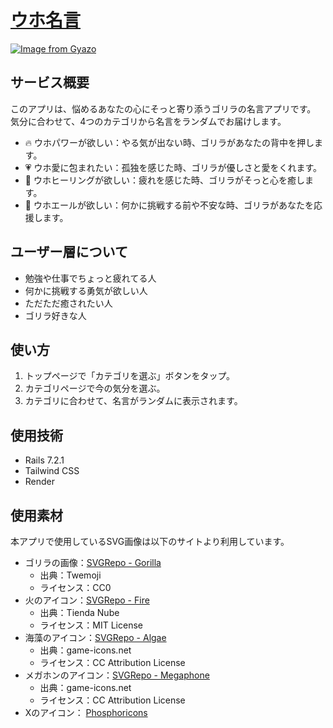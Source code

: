 # [ウホ名言](https://uho-quote.onrender.com)

[![Image from Gyazo](https://i.gyazo.com/802c74ad66a5423626666000bc662906.png)](https://gyazo.com/802c74ad66a5423626666000bc662906)
## サービス概要
このアプリは、悩めるあなたの心にそっと寄り添うゴリラの名言アプリです。  
気分に合わせて、4つのカテゴリから名言をランダムでお届けします。    
- 🔥 ウホパワーが欲しい：やる気が出ない時、ゴリラがあなたの背中を押します。
- 💗 ウホ愛に包まれたい：孤独を感じた時、ゴリラが優しさと愛をくれます。
- 🌿 ウホヒーリングが欲しい：疲れを感じた時、ゴリラがそっと心を癒します。
- 📣 ウホエールが欲しい：何かに挑戦する前や不安な時、ゴリラがあなたを応援します。

## ユーザー層について
- 勉強や仕事でちょっと疲れてる人
- 何かに挑戦する勇気が欲しい人
- ただただ癒されたい人
- ゴリラ好きな人

## 使い方
1. トップページで「カテゴリを選ぶ」ボタンをタップ。
2. カテゴリページで今の気分を選ぶ。
3. カテゴリに合わせて、名言がランダムに表示されます。

## 使用技術
- Rails 7.2.1
- Tailwind CSS
- Render

## 使用素材
本アプリで使用しているSVG画像は以下のサイトより利用しています。
- ゴリラの画像：[SVGRepo - Gorilla](https://www.svgrepo.com/svg/289159/gorilla)
  - 出典：Twemoji
  - ライセンス：CC0
- 火のアイコン：[SVGRepo - Fire](https://www.svgrepo.com/svg/500378/fire)
  - 出典：Tienda Nube
  - ライセンス：MIT License
- 海藻のアイコン：[SVGRepo - Algae](https://www.svgrepo.com/svg/321711/algae)
  - 出典：game-icons.net
  - ライセンス：CC Attribution License
- メガホンのアイコン：[SVGRepo - Megaphone](https://www.svgrepo.com/svg/321702/acoustic-megaphone)
  - 出典：game-icons.net
  - ライセンス：CC Attribution License
- Xのアイコン： [Phosphoricons](https://phosphoricons.com/)
